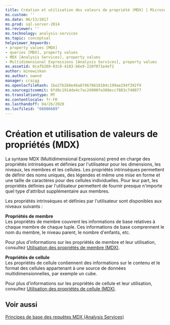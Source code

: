 ```yaml
---
title: Création et utilisation des valeurs de propriété (MDX) | Microsoft Docs
ms.custom: ''
ms.date: 06/13/2017
ms.prod: sql-server-2014
ms.reviewer: ''
ms.technology: analysis-services
ms.topic: conceptual
helpviewer_keywords:
- property values [MDX]
- queries [MDX], property values
- MDX [Analysis Services], property values
- Multidimensional Expressions [Analysis Services], property values
ms.assetid: 0cafb269-03c8-4183-b6e9-220f071e4ef2
author: minewiskan
ms.author: owend
manager: craigg
ms.openlocfilehash: 1be27b268e46a874678618104c199ae294f392f9
ms.sourcegitcommit: 6fd8c1914de4c7ac24900fe388ecc7883c740077
ms.translationtype: MT
ms.contentlocale: fr-FR
ms.lasthandoff: 04/26/2020
ms.locfileid: "66086689"
---
```

# <a name="creating-and-using-property-values-mdx"></a>Création et utilisation de valeurs de propriétés (MDX)
  La syntaxe MDX (Multidimensional Expressions) prend en charge des propriétés intrinsèques et définies par l'utilisateur pour les dimensions, les niveaux, les membres et les cellules. Les propriétés intrinsèques permettent de définir des noms uniques, des légendes et même une mise en forme et une taille de caractères pour des cellules individuelles. Pour leur part, les propriétés définies par l'utilisateur permettent de fournir presque n'importe quel type d'attribut supplémentaire aux membres.  
  
 Les propriétés intrinsèques et définies par l'utilisateur sont disponibles aux niveaux suivants :  
  
 **Propriétés de membre**  
 Les propriétés de membre couvrent les informations de base relatives à chaque membre de chaque tuple. Ces informations de base comprennent le nom du membre, le niveau parent, le nombre d'enfants, etc.  
  
 Pour plus d’informations sur les propriétés de membre et leur utilisation, consultez [Utilisation des propriétés de membre &#40;MDX&#41;](multidimensional-models/mdx/mdx-member-properties.md).  
  
 **Propriétés de cellule**  
 Les propriétés de cellule contiennent des informations sur le contenu et le format des cellules appartenant à une source de données multidimensionnelles, par exemple un cube.  
  
 Pour plus d’informations sur les propriétés de cellule et leur utilisation, consultez [Utilisation des propriétés de cellule &#40;MDX&#41;](multidimensional-models/mdx/mdx-cell-properties-using-cell-properties.md).  
  
## <a name="see-also"></a>Voir aussi  
 [Principes de base des requêtes MDX &#40;Analysis Services&#41;](multidimensional-models/mdx/mdx-query-fundamentals-analysis-services.md)  
  
  
